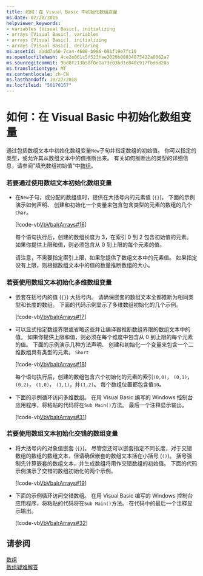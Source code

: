 ```yaml
---
title: 如何：在 Visual Basic 中初始化数组变量
ms.date: 07/20/2015
helpviewer_keywords:
- variables [Visual Basic], initializing
- arrays [Visual Basic], variables
- arrays [Visual Basic], initializing
- arrays [Visual Basic], declaring
ms.assetid: aadd7a60-7ca4-4608-b986-091f19e7fc10
ms.openlocfilehash: 4ce2e061c5f523fae3020b08034875422a0062a7
ms.sourcegitcommit: 9bd8f213b50f0e1a73e03bd1e840c917fbd6d20a
ms.translationtype: MT
ms.contentlocale: zh-CN
ms.lasthandoff: 10/27/2018
ms.locfileid: "50170167"
---
```

# <a name="how-to-initialize-an-array-variable-in-visual-basic"></a>如何：在 Visual Basic 中初始化数组变量
通过包括数组文本中初始化数组变量`New`子句并指定数组的初始值。 你可以指定的类型，或允许其从数组文本中的值推断出来。 有关如何推断出的类型的详细信息，请参阅"填充数组初始值"中[数组](../../../../visual-basic/programming-guide/language-features/arrays/index.md)。  
  
### <a name="to-initialize-an-array-variable-by-using-an-array-literal"></a>若要通过使用数组文本初始化数组变量  
  
-   在`New`子句，或分配的数组值时，提供在大括号内的元素值 (`{}`)。 下面的示例演示如何声明、 创建和初始化一个变量来包含包含类型的元素的数组的几个`Char`。  
  
     [!code-vb[VbVbalrArrays#16](../../../../visual-basic/programming-guide/language-features/arrays/codesnippet/VisualBasic/how-to-initialize-an-array-variable_1.vb)]  
  
     每个语句执行后，创建的数组长度为 3，在索引 0 到 2 包含初始值的元素。 如果你提供上限和值，则必须包含从 0 到上限的每个元素的值。  
  
     请注意，不需要指定索引上限，如果您提供了数组文本中的元素值。 如果指定没有上限，则根据数组文本中的值的数量推断数组的大小。  
  
### <a name="to-initialize-a-multidimensional-array-variable-by-using-array-literals"></a>若要使用数组文本初始化多维数组变量  
  
-   嵌套在括号内的值 (`{}`) 大括号内。 请确保嵌套的数组文本全都推断为相同类型和长度的数组。 下面的代码示例显示了多维数组初始化的几个示例。  
  
     [!code-vb[VbVbalrArrays#17](../../../../visual-basic/programming-guide/language-features/arrays/codesnippet/VisualBasic/how-to-initialize-an-array-variable_2.vb)]  
  
-   可以显式指定数组界限或省略这些并让编译器推断数组界限的数组文本中的值。 如果你提供上限和值，则必须在每个维度中包含从 0 到上限的每个元素的值。 下面的示例演示几种方法声明、 创建和初始化一个变量来包含一个二维数组具有类型的元素。 `Short`  
  
     [!code-vb[VbVbalrArrays#18](../../../../visual-basic/programming-guide/language-features/arrays/codesnippet/VisualBasic/how-to-initialize-an-array-variable_3.vb)]  
  
     每个语句执行后，创建的数组包含六个初始化的元素的索引`(0,0)`， `(0,1)`， `(0,2)`， `(1,0)`， `(1,1)`，并`(1,2)`。 每个数组位置都包含值`10`。  
  
-   下面的示例循环访问多维数组。 在用 Visual Basic 编写的 Windows 控制台应用程序，将粘贴的代码将在`Sub Main()`方法。 最后一个注释显示输出。  
  
     [!code-vb[VbVbalrArrays#31](../../../../visual-basic/programming-guide/language-features/arrays/codesnippet/VisualBasic/how-to-initialize-an-array-variable_4.vb)]  
  
### <a name="to-initialize-a-jagged-array-variable-by-using-array-literals"></a>若要使用数组文本初始化交错的数组变量  
  
-   将大括号内的对象值嵌套 (`{}`)。 尽管您还可以嵌套指定不同长度，对于交错数组的数组的数组文本，但请确保嵌套的数组文本括在小括号 (`()`)。 括号强制先计算嵌套的数组文本，并生成数组将用作交错数组的初始值。 下面的代码示例演示了交错的数组初始化的两个示例。  
  
     [!code-vb[VbVbalrArrays#19](../../../../visual-basic/programming-guide/language-features/arrays/codesnippet/VisualBasic/how-to-initialize-an-array-variable_5.vb)]  
  
-   下面的示例循环访问交错数组。 在用 Visual Basic 编写的 Windows 控制台应用程序，将粘贴的代码将在`Sub Main()`方法。  在代码中的最后一个注释显示输出。  
  
     [!code-vb[VbVbalrArrays#32](../../../../visual-basic/programming-guide/language-features/arrays/codesnippet/VisualBasic/how-to-initialize-an-array-variable_6.vb)]  
  
## <a name="see-also"></a>请参阅  
 [数组](../../../../visual-basic/programming-guide/language-features/arrays/index.md)  
 [数组疑难解答](../../../../visual-basic/programming-guide/language-features/arrays/troubleshooting-arrays.md)
